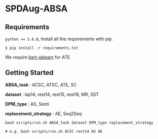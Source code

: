 # SPDAug-ABSA

## Requirements

`python >= 3.6.0`, Install all the requirements with pip.

```
$ pip install -r requirements.txt
```

We require [bert-sklearn](https://github.com/charles9n/bert-sklearn) for ATE.


## Getting Started

**ABSA_task** : ACSC, ATSC, ATE, SC

**dataset** : lap14, rest14, rest15, rest16, MR, SST

**DPM_type** : AS, Senti

**replacement_strategy** : AE, Seq2Seq

```
bash scripts/run.sh ABSA_task dataset DPM_type replacement_strategy

# e.g. bash scripts/run.sh ACSC rest14 AS AE
```

